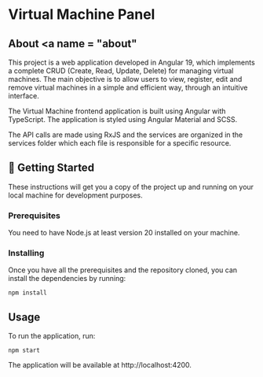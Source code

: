 # Virtual Machine Panel

## About <a name = "about"

This project is a web application developed in Angular 19, which implements a complete CRUD (Create, Read, Update, Delete) for managing virtual machines.
The main objective is to allow users to view, register, edit and remove virtual machines in a simple and efficient way, through an intuitive interface.

The Virtual Machine frontend application is built using Angular with TypeScript. The application is styled using Angular Material and SCSS.

The API calls are made using RxJS and the services are organized in the services folder which each file is responsible for a specific resource.

## 🏁 Getting Started

These instructions will get you a copy of the project up and running on your local machine for development purposes.

### Prerequisites

You need to have Node.js at least version 20 installed on your machine.

### Installing

Once you have all the prerequisites and the repository cloned, you can install the dependencies by running:

```
npm install
```

## Usage

To run the application, run:

```
npm start
```

The application will be available at http://localhost:4200.
